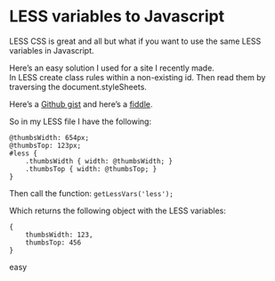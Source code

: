 <!--
  id: 977
  slug: less-variables-to-javascript
  description: Here's an easy solution for parsing LESS variables to Javascript (technique should work with any CSS preprocessor though).
  date: 2012-06-18T15:01:18
  modified: 2012-08-24T15:09:49
  type: post
  excerpt: <p>LESS CSS is great and all but what if you want to use the same LESS variables in Javascript.</p>
  categories: CSS, Director, Javascript
  tags: 
  metaKeyword: LESS variables
  metaTitle: LESS variables to Javascript
  metaDescription: Here's an easy solution for parsing LESS variables to Javascript (technique should work with any CSS preprocessor though).
  inCv: 
  inPortfolio: 
  dateFrom: 
  dateTo: 
-->

# LESS variables to Javascript

<p>LESS CSS is great and all but what if you want to use the same LESS variables in Javascript.</p>
<p><!--more--></p>
<p>Here&#8217;s an easy solution I used for a site I recently made.<br />
In LESS create class rules within a non-existing id. Then read them by traversing the document.styleSheets.</p>
<p>Here&#8217;s a <a href="https://gist.github.com/2948738">Github gist</a> and here&#8217;s a <a href="http://jsfiddle.net/Sjeiti/VHQ8x/">fiddle</a>.</p>
<p>So in my LESS file I have the following:</p>
<pre><code data-language="css">@thumbsWidth: 654px;
@thumbsTop: 123px;
#less {
	.thumbsWidth { width: @thumbsWidth; }
	.thumbsTop { width: @thumbsTop; }
}</code></pre>
<p>Then call the function: <code data-language="javascript">getLessVars('less');</code></p>
<p>Which returns the following object with the LESS variables:</p>
<pre><code data-language="javascript">{
	thumbsWidth: 123,
	thumbsTop: 456
}</code></pre>
<p>easy</p>